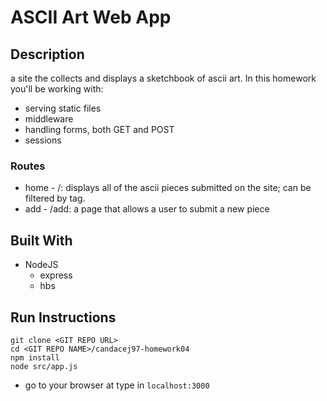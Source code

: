 
# ASCII Art Web App

## Description

a site the collects and displays a sketchbook of ascii art. In this homework you'll be working with:

* serving static files
* middleware
* handling forms, both GET and POST
* sessions

### Routes

* home - /: displays all of the ascii pieces submitted on the site; can be filtered by tag.
* add - /add: a page that allows a user to submit a new piece

## Built With

* NodeJS
    * express
    * hbs

## Run Instructions

```
git clone <GIT REPO URL>
cd <GIT REPO NAME>/candacej97-homework04
npm install
node src/app.js
```

* go to your browser at type in `localhost:3000`
